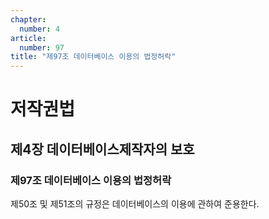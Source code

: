 ```yaml
---
chapter:
  number: 4
article:
  number: 97
title: "제97조 데이터베이스 이용의 법정허락"
---
```

# 저작권법

## 제4장 데이터베이스제작자의 보호

### 제97조 데이터베이스 이용의 법정허락

제50조 및 제51조의 규정은 데이터베이스의 이용에 관하여 준용한다.
